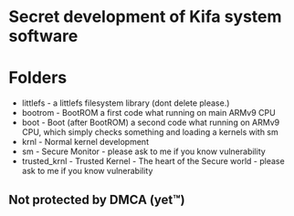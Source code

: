 # Secret development of Kifa system software

# Folders
- littlefs - a littlefs filesystem library (dont delete please.)
- bootrom - BootROM a first code what running on main ARMv9 CPU
- boot - Boot (after BootROM) a second code what running on ARMv9 CPU, which simply checks something and loading a kernels with sm
- krnl - Normal kernel development
- sm - Secure Monitor - please ask to me if you know vulnerability
- trusted_krnl - Trusted Kernel - The heart of the Secure world - please ask to me if you know vulnerability

## Not protected by DMCA (yet™️)